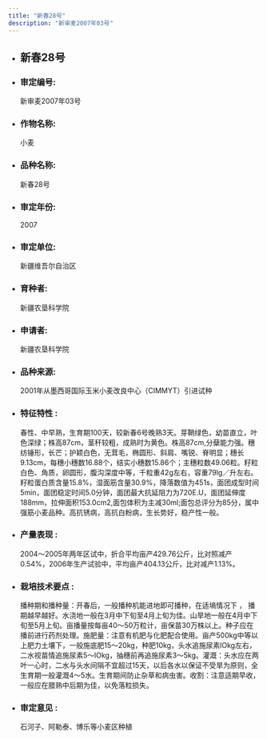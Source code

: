```yaml
---
title: "新春28号"
description: "新审麦2007年03号"
---
```

* ## 新春28号
* ###  审定编号:  
   新审麦2007年03号

*  ### 作物名称:  
   小麦

*   ###  品种名称: 
    新春28号

*   ### 审定年份: 
    2007

*   ### 审定单位:  
    新疆维吾尔自治区

*   ### 育种者:  
    新疆农垦科学院

*   ### 申请者:  
    新疆农垦科学院

*   ### 品种来源:  
    2001年从墨西哥国际玉米小麦改良中心（CIMMYT）引进试种

*   ### 特征特性 : 
    春性、中早熟，生育期100天，较新春6号晚熟3天。芽鞘绿色，幼苗直立，叶色深绿；株高87cm，茎秆较粗，成熟时为黄色。株高87cm,分蘖能力强。穗纺锤形，长芒；护颖白色，无茸毛，椭圆形、斜肩、嘴锐、脊明显；穗长9.13cm，每穗小穗数16.88个，结实小穗数15.86个；主穗粒数49.06粒。籽粒白色、角质，卵圆形，腹沟深度中等，千粒重42g左右，容重79lg／升左右。籽粒蛋白质含量15.8%，湿面筋含量30.9%，降落数值为451s，面团成型时间5min，面团稳定时间5.0分钟，面团最大抗延阻力为720E.U，面团延伸度188mm，拉伸面积153.0cm2,面包体积为主减30ml;面包总评分为85分，属中强筋小麦品种。高抗锈病，高抗白粉病，生长势好，稳产性一般。

*   ### 产量表现 : 
    2004～2005年两年区试中，折合平均亩产429.76公斤，比对照减产0.54%，2006年生产试验中，平均亩产404.13公斤，比对减产1.13%。

*   ### 栽培技术要点 : 
    播种期和播种量：开春后，一般播种机能进地即可播种，在适墒情况下 ， 播期越早越好。水浇地一般在3月中下旬至4月上旬为佳。山旱地一般在4月中下旬至5月上旬。亩播量按每亩40～50万粒计，亩保苗30万株以上。种子应在播前进行药剂处理。施肥量：注意有机肥与化肥配合使用。亩产500kg中等以上肥力土壤下，一般施底肥15～20kg，种肥10kg，头水追施尿素lOkg左右，二水视苗情追施尿素5～lOkg，抽穗前再追施尿素3～5kg。灌溉：头水应在两叶一心时，二水与头水间隔不宜超过15天，以后各水以保证不受旱为原则，全生育期一般灌溉4～5水。生育期间防止杂草和病虫害。收割：注意适期早收，一般应在腊熟中后期为佳，以免落粒损失。

*   ### 审定意见 : 
    石河子、阿勒泰、博乐等小麦区种植

